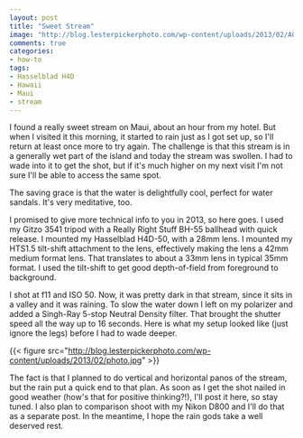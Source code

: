```yaml
---
layout: post
title: "Sweet Stream"
image: "http://blog.lesterpickerphoto.com/wp-content/uploads/2013/02/A0024557.jpg"
comments: true
categories:
- how-to
tags:
- Hasselblad H4D
- Hawaii
- Maui
- stream
---
```

I found a really sweet stream on Maui, about an hour from my hotel. But when I visited it this morning, it started to rain just as I got set up, so I'll return at least once more to try again. The challenge is that this stream is in a generally wet part of the island and today the stream was swollen. I had to wade into it to get the shot, but if it's much higher on my next visit I'm not sure I'll be able to access the same spot.

The saving grace is that the water is delightfully cool, perfect for water sandals. It's very meditative, too.

I promised to give more technical info to you in 2013, so here goes. I used my Gitzo 3541 tripod with a Really Right Stuff BH-55 ballhead with quick release. I mounted my Hasselblad H4D-50, with a 28mm lens. I mounted my HTS1.5 tilt-shift attachment to the lens, effectively making the lens a 42mm medium format lens. That translates to about a 33mm lens in typical 35mm format. I used the tilt-shift to get good depth-of-field from foreground to background.

I shot at f11 and ISO 50. Now, it was pretty dark in that stream, since it sits in a valley and it was raining. To slow the water down I left on my polarizer and added a Singh-Ray 5-stop Neutral Density filter. That brought the shutter speed all the way up to 16 seconds. Here is what my setup looked like (just ignore the legs) before I had to wade deeper.

{{< figure src="http://blog.lesterpickerphoto.com/wp-content/uploads/2013/02/photo.jpg" >}}

The fact is that I planned to do vertical and horizontal panos of the stream, but the rain put a quick end to that plan. As soon as I get the shot nailed in good weather (how's that for positive thinking?!), I'll post it here, so stay tuned. I also plan to comparison shoot with my Nikon D800 and I'll do that as a separate post. In the meantime, I hope the rain gods take a well deserved rest.

 